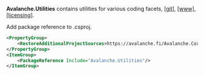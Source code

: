 ﻿<b>Avalanche.Utilities</b> contains utilities for various coding facets, 
[[git]](https://github.com/tagcode/Avalanche.Utilities/Avalanche.Utilities/), 
[[www]](https://avalanche.fi/Avalanche.Core/Avalanche.Utilities/docs/), 
[[licensing]](https://avalanche.fi/Avalanche.Core/license/index.html).

Add package reference to .csproj.
```xml
<PropertyGroup>
    <RestoreAdditionalProjectSources>https://avalanche.fi/Avalanche.Core/nupkg/index.json</RestoreAdditionalProjectSources>
</PropertyGroup>
<ItemGroup>
    <PackageReference Include="Avalanche.Utilities"/>
</ItemGroup>
```
